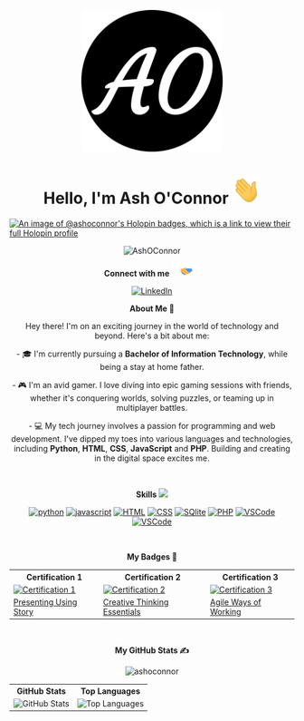 <p align="center">
  <img src="assets/ashoconnor.png" alt="websitelogo" width="250" height="250">
</p>

<h1 align="center">Hello, I'm Ash O'Connor <img src="assets/wave.gif" width="50px" height="50px"></h1>

[![An image of @ashoconnor's Holopin badges, which is a link to view their full Holopin profile](https://holopin.me/ashoconnor)](https://holopin.io/@ashoconnor)

<p align="center"><img src="https://komarev.com/ghpvc/?username=AshOConnor&label=Profile%20views&color=0e75b6&style=flat" alt="AshOConnor" /></p>

<p align="center"><strong>Connect with me</strong> <img src="assets/handshake.gif" alt="Handshake" width="50" /></p>

<p align="center">
  <a href="https://www.linkedin.com/in/ash-oconnor/">
    <img src="https://img.shields.io/badge/LinkedIn-0077B5?style=for-the-badge&logo=linkedin&logoColor=white" alt="LinkedIn"/>
  </a>
</p>

<p align="center"><strong>About Me 🚀</strong></p>

<p align="center">
Hey there! I'm on an exciting journey in the world of technology and beyond. Here's a bit about me:
</p>

<p align="center">
- 🎓 I'm currently pursuing a <strong>Bachelor of Information Technology</strong>, while being a stay at home father.
</p>

<p align="center">
- 🎮 I'm an avid gamer. I love diving into epic gaming sessions with friends, whether it's conquering worlds, solving puzzles, or teaming up in multiplayer battles.
</p>

<p align="center">
- 💻 My tech journey involves a passion for programming and web development. I've dipped my toes into various languages and technologies, including <strong>Python</strong>, <strong>HTML</strong>, <strong>CSS</strong>, <strong>JavaScript</strong> and <strong>PHP</strong>. Building and creating in the digital space excites me.
</p>
<br>

<p align="center"><strong>Skills</strong> <img src="https://media2.giphy.com/media/QssGEmpkyEOhBCb7e1/giphy.gif?cid=ecf05e47a0n3gi1bfqntqmob8g9aid1oyj2wr3ds3mg700bl&rid=giphy.gif" width="32"></p>

<p align="center">
  <a href="https://www.python.org"><img src="https://cdn.jsdelivr.net/gh/devicons/devicon/icons/python/python-original.svg" alt="python" width="40" height="40"></a>
  <a href="https://developer.mozilla.org/en-US/docs/Web/JavaScript"><img src="https://cdn.jsdelivr.net/gh/devicons/devicon/icons/javascript/javascript-original.svg" alt="javascript" width="40" height="40"></a>
  <a href="https://en.wikipedia.org/wiki/HTML5"><img src="https://cdn.jsdelivr.net/gh/devicons/devicon/icons/html5/html5-original.svg" alt="HTML" width="40" height="40"></a>
  <a href="https://en.wikipedia.org/wiki/CSS"><img src="https://cdn.jsdelivr.net/gh/devicons/devicon/icons/css3/css3-original.svg" alt="CSS" width="40" height="40"></a>
  <a href="https://www.sqlite.org/index.html"><img src="https://cdn.jsdelivr.net/gh/devicons/devicon/icons/sqlite/sqlite-original.svg" alt="SQlite" width="40" height="40"></a>
  <a href="https://www.php.net/"><img src="https://cdn.jsdelivr.net/gh/devicons/devicon/icons/php/php-original.svg" alt="PHP" width="40" height="40"><a>
  <a href="https://code.visualstudio.com/"><img src="https://cdn.jsdelivr.net/gh/devicons/devicon/icons/vscode/vscode-original.svg" alt="VSCode" width="40" height="40"></a>
  <a href="https://github.com/"><img src="https://cdn.jsdelivr.net/gh/devicons/devicon/icons/github/github-original.svg" alt="VSCode" width="40" height="40"></a>

</p>

<br>

 <p align="center"><strong>My Badges 📕</strong></p>

  <div align="center">
  <table>
    <tr>
      <th>Certification 1</th>
      <th>Certification 2</th>
      <th>Certification 3</th>
    </tr>
    <tr>
      <td><a href="http://www.credly.com/badges/a9d1a01c-2400-4ebe-8ab0-8760b419771d" target="_blank"><img src="https://images.credly.com/size/150x150/images/598f2073-6d4a-4326-8aef-5eb67a2cafd4/cd5df1e1d4b7dfb315f4124dca8476fe.png" alt="Certification 1"></a></td>
      <td><a href="http://www.credly.com/badges/35c0de4f-e799-4f0b-9425-9ba21878cd4a" target="_blank"><img src="https://images.credly.com/size/150x150/images/59938b23-a0df-4515-b296-adb6f89057d3/f6108f81379233b239a0df742cc3c222.png" alt="Certification 2"></a></td>
      <td><a href="http://www.credly.com/badges/0f7253ac-317b-4905-9ef1-b921b6b12412" target="_blank"><img src="https://images.credly.com/size/150x150/images/ba031ea5-9a15-4d02-9746-5f7998db0587/29bf79722dfce48eadd17a0ebf836f46.png" alt="Certification 3"></a></td>
    </tr>
    <tr>
      <td><a href="http://www.credly.com/badges/a9d1a01c-2400-4ebe-8ab0-8760b419771d" target="_blank">Presenting Using Story</a></td>
      <td><a href="http://www.credly.com/badges/35c0de4f-e799-4f0b-9425-9ba21878cd4a" target="_blank">Creative Thinking Essentials</a></td>
      <td><a href="http://www.credly.com/badges/0f7253ac-317b-4905-9ef1-b921b6b12412" target="_blank">Agile Ways of Working</a></td>
    </tr>
  </table>
</div>

<br>

<p align="center"><strong>My GitHub Stats ✍️</strong></p>

  <p align="center" <a href="https://github.com/ryo-ma/github-profile-trophy"><img src="https://github-profile-trophy.vercel.app/?username=ashoconnor" alt="ashoconnor" /></a> </p>
  
  <div align="center">
    <table>
      <tr>
        <th>GitHub Stats</th>
        <th>Top Languages</th>
      </tr>
      <tr>
        <td><img src="https://github-readme-stats.vercel.app/api?username=AshOConnor&show_icons=true&locale=en&theme=dark" alt="GitHub Stats"></td>
        <td><img src="https://github-readme-stats.vercel.app/api/top-langs?username=AshOConnor&show_icons=true&locale=en&layout=compact&theme=dark" alt="Top Languages"></td>
      </tr>
    </table>
  </div>


